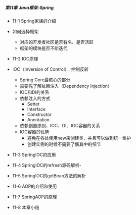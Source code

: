 ##### 第11章 Java框架-Spring

-  11-1 Spring家族的介绍
  - 如何选择框架
    - 对应的开发者社区是否有名、是否活跃
    - 框架的模块是否不断迭代 

-  11-2 IOC原理
  - IOC（Inversion of Control）：控制反转
    - Spring Core最核心的部分
    - 需要先了解依赖注入（Dependency Injection）
    - IOC和DI的关系
    - 依赖注入的方式
      - Setter
      - Interface
      - Constructor
      - Annotation
    - 依赖倒置原则、IOC、DI、IOC容器的关系
    - IOC容器的优势
      - 避免在各处使用new来创建类，并且可以做到统一维护
      - 创建实例的时候不需要了解其中的细节
-  11-3 SpringIOC的应用
-  11-4 SpringIOC的refresh源码解析-
-  11-5 SpringIOC的getBean方法的解析
-  11-6 AOP的介绍和使用
-  11-7 SpringAOP的原理
-  11-8 本章小结